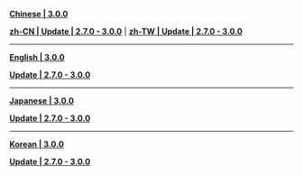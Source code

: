 **[Chinese | 3.0.0](https://autopatchos.starrails.com/client/download/20250102101825_HCrZMhsVFjgzlMQj/PC/Chinese.7z)**

**[zh-CN | Update | 2.7.0 - 3.0.0](https://autopatchos.starrails.com/client/diff/hkrpg_global/audio_zh-cn_2.7.0_3.0.0_hdiff_xDzLJOjpjdtJjeqf.7z)** | 
**[zh-TW | Update | 2.7.0 - 3.0.0](https://autopatchos.starrails.com/client/diff/hkrpg_global/audio_zh-tw_2.7.0_3.0.0_hdiff_bqgVaWOgJhlKlrDf.7z)**

---

**[English | 3.0.0](https://autopatchos.starrails.com/client/download/20250102101825_HCrZMhsVFjgzlMQj/PC/English.7z)**

**[Update | 2.7.0 - 3.0.0](https://autopatchos.starrails.com/client/diff/hkrpg_global/audio_en-us_2.7.0_3.0.0_hdiff_RqzAGCJqEIGoDBor.7z)**

---

**[Japanese | 3.0.0](https://autopatchos.starrails.com/client/download/20250102101825_HCrZMhsVFjgzlMQj/PC/Japanese.7z)**

**[Update | 2.7.0 - 3.0.0](https://autopatchos.starrails.com/client/diff/hkrpg_global/audio_ja-jp_2.7.0_3.0.0_hdiff_PWpEWtkENfpvucDb.7z)**

---

**[Korean | 3.0.0](https://autopatchos.starrails.com/client/download/20250102101825_HCrZMhsVFjgzlMQj/PC/Korean.7z)**

**[Update | 2.7.0 - 3.0.0](https://autopatchos.starrails.com/client/diff/hkrpg_global/audio_ko-kr_2.7.0_3.0.0_hdiff_oIbfKWeIfXcaulvL.7z)**

